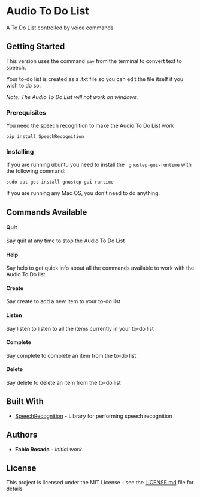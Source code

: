 # Audio To Do List

A To Do List controlled by voice commands


## Getting Started

This version uses the command `say` from the terminal to convert text to speech.

Your to-do list is created as a .txt file so you can edit the file itself if you wish to do so.

_Note: The Audio To Do List will not work on windows._


### Prerequisites

You need the speech recognition to make the Audio To Do List work

```
pip install SpeechRecognition
```


### Installing

If you are running ubuntu you need to install the ` gnustep-gui-runtime` with the following command:


```
sudo apt-get install gnustep-gui-runtime
```

If you are running any Mac OS, you don't need to do anything.


## Commands Available

#### Quit
Say quit at any time to stop the Audio To Do List

#### Help
Say help to get quick info about all the commands available to work with the Audio To Do list

#### Create
Say create to add a new item to your to-do list

#### Listen
Say listen to listen to all the items currently in your to-do list

#### Complete
Say complete to complete an item from the to-do list

#### Delete
Say delete to delete an item from the to-do list


## Built With

* [SpeechRecognition](https://pypi.python.org/pypi/SpeechRecognition/) - Library for performing speech recognition


## Authors

* **Fabio Rosado** - *Initial work* 


## License

This project is licensed under the MIT License - see the [LICENSE.md](https://github.com/FabioRosado/AudioToDoList/blob/master/LICENSE) file for details

